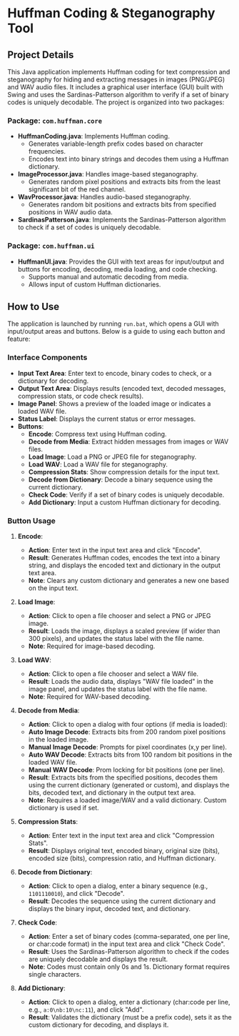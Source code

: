# Huffman Coding & Steganography Tool

## Project Details
This Java application implements Huffman coding for text compression and steganography for hiding and extracting messages in images (PNG/JPEG) and WAV audio files. It includes a graphical user interface (GUI) built with Swing and uses the Sardinas-Patterson algorithm to verify if a set of binary codes is uniquely decodable. The project is organized into two packages:

### Package: `com.huffman.core`
- **HuffmanCoding.java**: Implements Huffman coding.
  - Generates variable-length prefix codes based on character frequencies.
  - Encodes text into binary strings and decodes them using a Huffman dictionary.
- **ImageProcessor.java**: Handles image-based steganography.
  - Generates random pixel positions and extracts bits from the least significant bit of the red channel.
- **WavProcessor.java**: Handles audio-based steganography.
  - Generates random bit positions and extracts bits from specified positions in WAV audio data.
- **SardinasPatterson.java**: Implements the Sardinas-Patterson algorithm to check if a set of codes is uniquely decodable.

### Package: `com.huffman.ui`
- **HuffmanUI.java**: Provides the GUI with text areas for input/output and buttons for encoding, decoding, media loading, and code checking.
  - Supports manual and automatic decoding from media.
  - Allows input of custom Huffman dictionaries.

## How to Use
The application is launched by running `run.bat`, which opens a GUI with input/output areas and buttons. Below is a guide to using each button and feature:

### Interface Components
- **Input Text Area**: Enter text to encode, binary codes to check, or a dictionary for decoding.
- **Output Text Area**: Displays results (encoded text, decoded messages, compression stats, or code check results).
- **Image Panel**: Shows a preview of the loaded image or indicates a loaded WAV file.
- **Status Label**: Displays the current status or error messages.
- **Buttons**:
  - **Encode**: Compress text using Huffman coding.
  - **Decode from Media**: Extract hidden messages from images or WAV files.
  - **Load Image**: Load a PNG or JPEG file for steganography.
  - **Load WAV**: Load a WAV file for steganography.
  - **Compression Stats**: Show compression details for the input text.
  - **Decode from Dictionary**: Decode a binary sequence using the current dictionary.
  - **Check Code**: Verify if a set of binary codes is uniquely decodable.
  - **Add Dictionary**: Input a custom Huffman dictionary for decoding.

### Button Usage
1. **Encode**:
   - **Action**: Enter text in the input text area and click "Encode".
   - **Result**: Generates Huffman codes, encodes the text into a binary string, and displays the encoded text and dictionary in the output text area.
   - **Note**: Clears any custom dictionary and generates a new one based on the input text.

2. **Load Image**:
    - **Action**: Click to open a file chooser and select a PNG or JPEG image.
    - **Result**: Loads the image, displays a scaled preview (if wider than 300 pixels), and updates the status label with the file name.
    - **Note**: Required for image-based decoding.

3. **Load WAV**:
    - **Action**: Click to open a file chooser and select a WAV file.
    - **Result**: Loads the audio data, displays "WAV file loaded" in the image panel, and updates the status label with the file name.
    - **Note**: Required for WAV-based decoding.

4. **Decode from Media**:
    - **Action**: Click to open a dialog with four options (if media is loaded):
    - **Auto Image Decode**: Extracts bits from 200 random pixel positions in the loaded image.
    - **Manual Image Decode**: Prompts for pixel coordinates (x,y per line).
    - **Auto WAV Decode**: Extracts bits from 100 random bit positions in the loaded WAV file.
    - **Manual WAV Decode**: Prom locking for bit positions (one per line).
    - **Result**: Extracts bits from the specified positions, decodes them using the current dictionary (generated or custom), and displays the bits, decoded text, and dictionary in the output text area.
    - **Note**: Requires a loaded image/WAV and a valid dictionary. Custom dictionary is used if set.

5. **Compression Stats**:
    - **Action**: Enter text in the input text area and click "Compression Stats".
    - **Result**: Displays original text, encoded binary, original size (bits), encoded size (bits), compression ratio, and Huffman dictionary.

6. **Decode from Dictionary**:
    - **Action**: Click to open a dialog, enter a binary sequence (e.g., `1101110010`), and click "Decode".
    - **Result**: Decodes the sequence using the current dictionary and displays the binary input, decoded text, and dictionary.

7. **Check Code**:
    - **Action**: Enter a set of binary codes (comma-separated, one per line, or char:code format) in the input text area and click "Check Code".
    - **Result**: Uses the Sardinas-Patterson algorithm to check if the codes are uniquely decodable and displays the result.
    - **Note**: Codes must contain only 0s and 1s. Dictionary format requires single characters.

8. **Add Dictionary**:
    - **Action**: Click to open a dialog, enter a dictionary (char:code per line, e.g., `a:0\nb:10\nc:11`), and click "Add".
    - **Result**: Validates the dictionary (must be a prefix code), sets it as the custom dictionary for decoding, and displays it.


        